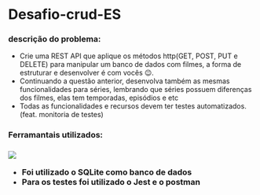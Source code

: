 # Desafio-crud-ES
<h3>descrição do problema:</h3>

-  Crie uma REST API que aplique os métodos http(GET, POST, PUT e DELETE) para manipular um banco de dados com filmes, a forma de estruturar e desenvolver é com vocês 😉.
- Continuando a questão anterior, desenvolva também as mesmas funcionalidades para séries, lembrando que séries possuem diferenças dos filmes, elas tem temporadas, episódios e etc
- Todas as funcionalidades e recursos devem ter testes automatizados. (feat. monitoria de testes)
<h3>Ferramantais utilizados:<h3>
<p>
  <a href="https://skillicons.dev">
    <img src="https://skillicons.dev/icons?i=git,nodejs,jest,sqlite,express,typescript,postman" />
  </a>
</p>

<ul>
  <li>Foi utilizado o SQLite como banco de dados</li>
  <li>Para os testes foi utilizado o Jest e o postman</li>
</ul>

